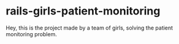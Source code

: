 # rails-girls-patient-monitoring
Hey, this is the project made by a team of girls, solving the patient monitoring problem.
